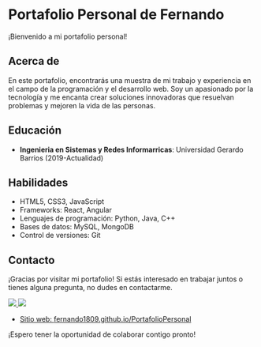# Portafolio Personal de Fernando

¡Bienvenido a mi portafolio personal!

## Acerca de

En este portafolio, encontrarás una muestra de mi trabajo y experiencia en el campo de la programación y el desarrollo web. Soy un apasionado por la tecnología y me encanta crear soluciones innovadoras que resuelvan problemas y mejoren la vida de las personas.

## Educación

- **Ingenieria en  Sistemas y Redes Informarricas**: Universidad Gerardo Barrios (2019-Actualidad)

## Habilidades

- HTML5, CSS3, JavaScript
- Frameworks: React, Angular
- Lenguajes de programación: Python, Java, C++
- Bases de datos: MySQL, MongoDB
- Control de versiones: Git

## Contacto

¡Gracias por visitar mi portafolio! Si estás interesado en trabajar juntos o tienes alguna pregunta, no dudes en contactarme.

<a target="_blank" href="mailto:ferandre1718.frg@gmail.com?subject=Mensaje%20de%20Github%20aquí"><img src="https://img.shields.io/badge/gmail-%23D14836.svg?&style=for-the-badge&logo=gmail&logoColor=white" /> 
 <a class="aling items center" target="_blank" href="https://www.linkedin.com/in/fernando-gonz%C3%A1lez-05b297232/"><img src="https://img.shields.io/badge/linkedin-%231DA1F2.svg?&style=for-the-badge&logo=linkedin&logoColor=white" />
- Sitio web: [fernando1809.github.io/PortafolioPersonal](https://fernando1809.github.io/PortafolioPersonal/)

¡Espero tener la oportunidad de colaborar contigo pronto!



